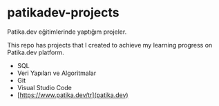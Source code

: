 # patikadev-projects
Patika.dev eğitimlerinde yaptığım projeler.

This repo has projects that I created to achieve my learning progress on Patika.dev platform.
-   SQL
-   Veri Yapıları ve Algoritmalar
-   Git
-   Visual Studio Code
-   [https://www.patika.dev/tr](patika.dev)
